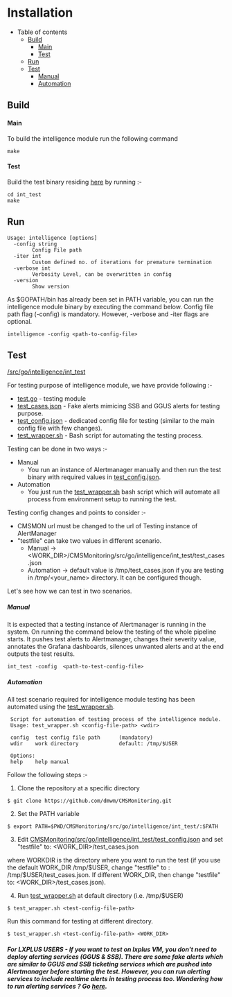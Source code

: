 # Installation

- Table of contents
  * [Build](#build)
    - [Main](#main)
    - [Test](#test)
  * [Run](#run)
  * [Test](#test-1)
    - [Manual](#manual)
    - [Automation](#automation)

## Build

#### Main
To build the intelligence module run the following command

`make`

#### Test

Build the test binary residing [here](https://github.com/dmwm/CMSMonitoring/blob/master/src/go/intelligence/int_test/test.go) by running :-

```
cd int_test
make
```

## Run
```
Usage: intelligence [options]
  -config string
    	Config File path
  -iter int
    	Custom defined no. of iterations for premature termination
  -verbose int
    	Verbosity Level, can be overwritten in config
  -version
    	Show version
```
As $GOPATH/bin has already been set in PATH variable, you can run the intelligence module binary by executing the command below. Config file path flag (-config) is mandatory. However, -verbose and -iter flags are optional.  

`intelligence -config <path-to-config-file>`

## Test
[/src/go/intelligence/int_test](https://github.com/dmwm/CMSMonitoring/tree/master/src/go/intelligence/int_test)

For testing purpose of intelligence module, we have provide following :-
- [test.go](https://github.com/dmwm/CMSMonitoring/blob/master/src/go/intelligence/int_test/test.go) - testing module 
- [test_cases.json](https://github.com/dmwm/CMSMonitoring/blob/master/src/go/intelligence/int_test/test_cases.json) - Fake alerts mimicing SSB and GGUS alerts for testing purpose.
- [test_config.json](https://github.com/dmwm/CMSMonitoring/blob/master/src/go/intelligence/int_test/test_config.json) - dedicated config file for testing (similar to the main config file with few changes).
- [test_wrapper.sh](https://github.com/dmwm/CMSMonitoring/blob/master/src/go/intelligence/int_test/test_wrapper.sh) - Bash script for automating the testing process.

Testing can be done in two ways :-
- Manual
    - You run an instance of Alertmanager manually and then run the test binary with required values in [test_config.json](https://github.com/dmwm/CMSMonitoring/blob/master/src/go/intelligence/int_test/test_config.json).
- Automation
    - You just run the [test_wrapper.sh](https://github.com/dmwm/CMSMonitoring/blob/master/src/go/intelligence/int_test/test_wrapper.sh) bash script which will automate all process from environment setup to running the test.

Testing config changes and points to consider :- 
- CMSMON url must be changed to the url of Testing instance of AlertManager
- "testfile" can take two values in different scenario. 
    - Manual -> <WORK_DIR>/CMSMonitoring/src/go/intelligence/int_test/test_cases.json
    - Automation -> default value is /tmp/test_cases.json if you are testing in /tmp/<your_name> directory. It can be configured though.

Let's see how we can test in two scenarios. 

##### Manual

It is expected that a testing instance of Alertmanager is running in the system. On running the command below the testing of the whole pipeline starts. It pushes test alerts to Alertmanager, changes their severity value, annotates the Grafana dashboards, silences unwanted alerts and at the end outputs the test results.

`int_test -config  <path-to-test-config-file>`

##### Automation

All test scenario required for intelligence module testing has been automated using the [test_wrapper.sh](https://github.com/dmwm/CMSMonitoring/blob/master/src/go/intelligence/int_test/test_wrapper.sh). 

```
 Script for automation of testing process of the intelligence module.
 Usage: test_wrapper.sh <config-file-path> <wdir>  

 config  test config file path      (mandatory)
 wdir    work directory             default: /tmp/$USER

 Options:
 help    help manual
```

Follow the following steps :-
1) Clone the repository at a specific directory

```$ git clone https://github.com/dmwm/CMSMonitoring.git```

2) Set the PATH variable

```$ export PATH=$PWD/CMSMonitoring/src/go/intelligence/int_test/:$PATH```

3) Edit [CMSMonitoring/src/go/intelligence/int_test/test_config.json](https://github.com/dmwm/CMSMonitoring/blob/master/src/go/intelligence/int_test/test_config.json) and set "testfile" to: <WORK_DIR>/test_cases.json 

where WORKDIR is the directory where you want to run the test (if you use the default WORK_DIR  /tmp/$USER, change "testfile" to : /tmp/$USER/test_cases.json.
If different WORK_DIR, then change "testfile" to: <WORK_DIR>/test_cases.json).

4) Run [test_wrapper.sh](https://github.com/dmwm/CMSMonitoring/blob/master/src/go/intelligence/int_test/test_wrapper.sh) at default directory (i.e. /tmp/$USER)

```$ test_wrapper.sh <test-config-file-path>``` 

Run this command for testing at different directory. 

```$ test_wrapper.sh <test-config-file-path> <WORK_DIR>``` 

##### *For LXPLUS USERS* - If you want to test on lxplus VM, you don't need to deploy alerting services (GGUS & SSB). There are some fake alerts which are similar to GGUS and SSB ticketing services which are pushed into Alertmanager before starting the test. However, you can run alerting services to include realtime alerts in testing process too. Wondering how to run alerting services ? Go [here](https://github.com/dmwm/CMSMonitoring/blob/master/doc/AlertManagement/installation.md).
